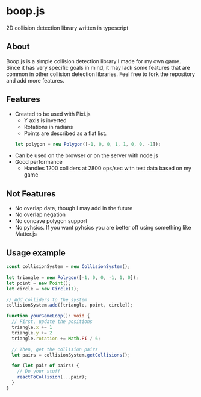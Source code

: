 # boop.js
2D collision detection library written in typescript

## About
Boop.js is a simple collision detection library I made for my own game.
Since it has very specific goals in mind, it may lack some features that are common in other collision detection libraries.
Feel free to fork the repository and add more features.

## Features
- Created to be used with Pixi.js
  - Y axis is inverted
  - Rotations in radians
  - Points are described as a flat list.
  ```typescript
  let polygon = new Polygon([-1, 0, 0, 1, 1, 0, 0, -1]);
  ```
- Can be used on the browser or on the server with node.js
- Good performance
  - Handles 1200 colliders at 2800 ops/sec with test data based on my game
  
## Not Features
- No overlap data, though I may add in the future
- No overlap negation
- No concave polygon support
- No pyhsics. If you want pyhsics you are better off using something like Matter.js

## Usage example
```typescript
const collisionSystem = new CollisionSystem();

let triangle = new Polygon([-1, 0, 0, -1, 1, 0]);
let point = new Point();
let circle = new Circle(1);

// Add colliders to the system
collisionSystem.add([triangle, point, circle]);

function yourGameLoop(): void {
  // First, update the positions
  triangle.x += 1
  triangle.y += 2
  triangle.rotation += Math.PI / 6;

  // Then, get the collision pairs
  let pairs = collisionSystem.getCollisions();

  for (let pair of pairs) {
    // Do your stuff
    reactToCollision(...pair);
  }
}
```
